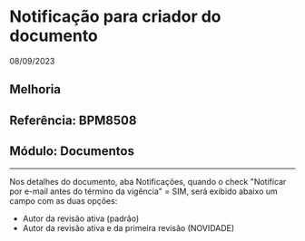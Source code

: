 # Notificação para criador do documento
08/09/2023
## Melhoria
## Referência: BPM8508
## Módulo: Documentos
***

Nos detalhes do documento, aba Notificações, quando o check "Notificar por e-mail antes do término da vigência" = SIM, será exibido abaixo um campo com as duas opções:

- Autor da revisão ativa (padrão)
- Autor da revisão ativa e da primeira revisão (NOVIDADE)
